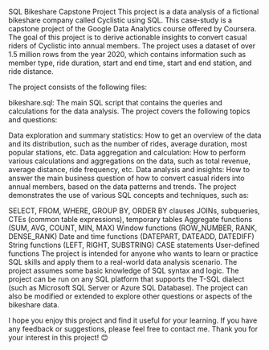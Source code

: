 SQL Bikeshare Capstone Project
This project is a data analysis of a fictional bikeshare company called Cyclistic using SQL. This case-study is a capstone project of the Google Data Analytics course offered by Coursera. The goal of this project is to derive actionable insights to convert casual riders of Cyclistic into annual members. The project uses a dataset of over 1.5 million rows from the year 2020, which contains information such as member type, ride duration, start and end time, start and end station, and ride distance.

The project consists of the following files:

bikeshare.sql: The main SQL script that contains the queries and calculations for the data analysis.
The project covers the following topics and questions:


Data exploration and summary statistics: How to get an overview of the data and its distribution, such as the number of rides, average duration, most popular stations, etc.
Data aggregation and calculation: How to perform various calculations and aggregations on the data, such as total revenue, average distance, ride frequency, etc.
Data analysis and insights: How to answer the main business question of how to convert casual riders into annual members, based on the data patterns and trends.
The project demonstrates the use of various SQL concepts and techniques, such as:

SELECT, FROM, WHERE, GROUP BY, ORDER BY clauses
JOINs, subqueries, CTEs (common table expressions), temporary tables
Aggregate functions (SUM, AVG, COUNT, MIN, MAX)
Window functions (ROW_NUMBER, RANK, DENSE_RANK)
Date and time functions (DATEPART, DATEADD, DATEDIFF)
String functions (LEFT, RIGHT, SUBSTRING)
CASE statements
User-defined functions
The project is intended for anyone who wants to learn or practice SQL skills and apply them to a real-world data analysis scenario. The project assumes some basic knowledge of SQL syntax and logic. The project can be run on any SQL platform that supports the T-SQL dialect (such as Microsoft SQL Server or Azure SQL Database). The project can also be modified or extended to explore other questions or aspects of the bikeshare data.

I hope you enjoy this project and find it useful for your learning. If you have any feedback or suggestions, please feel free to contact me. Thank you for your interest in this project! 😊
